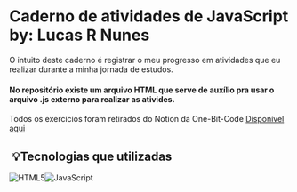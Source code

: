 # Caderno de atividades de JavaScript by: Lucas R Nunes

O intuito deste caderno é registrar o meu progresso em atividades que eu realizar durante a minha jornada de estudos. 

#### No repositório existe um arquivo HTML que serve de auxílio pra usar o arquivo .js externo para realizar as ativides.


Todos os exercicios foram retirados do Notion da One-Bit-Code
[Disponível aqui](https://onebitcode.notion.site/Javascript-I-L-gica-de-Programa-o-579c30f192f04a59909739745208173f)

##  &nbsp;💡Tecnologias que utilizadas
<img src="https://img.shields.io/badge/HTML5-E34F26?style=for-the-badge&logo=html5&logoColor=white" alt="HTML5"><img src="https://img.shields.io/badge/JavaScript-F7DF1E?style=for-the-badge&logo=javascript&logoColor=black" alt="JavaScript">


